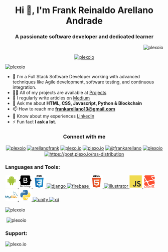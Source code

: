 <h1 align="center">Hi 👋, I'm Frank Reinaldo Arellano Andrade</h1>
<h3 align="center">A passionate software developer and dedicated learner</h3>

<p align="right"> <img src="https://komarev.com/ghpvc/?username=plexoio&label=Profile%20views&color=0e75b6&style=flat" alt="plexoio" /> </p>

<p align="center"> <a href="https://github.com/ryo-ma/github-profile-trophy"><img src="https://github-profile-trophy.vercel.app/?username=plexoio" alt="plexoio" /></a> </p>

<p align="left"> <a href="https://twitter.com/plexoio" target="blank"><img src="https://img.shields.io/twitter/follow/plexoio?logo=twitter&style=for-the-badge" alt="plexoio" /></a> </p>

- 🔭 I'm a Full Stack Software Developer working with advanced techniques like Agile development, software testing, and continuous integration.  
- 👨‍💻 All of my projects are available at [Projects](https://github.com/plexoio?tab=projects)
- 📝 I regularly write articles on [Medium](https://medium.com/@frankarellano)
- 💬 Ask me about **HTML, CSS, Javascript, Python & Blockchain**
- 📫 How to reach me **frankarellano13@gmail.com**
- 📄 Know about my experiences [Linkedin](https://www.linkedin.com/in/arellanofrank)
- ⚡ Fun fact **I ask a lot**.

<h3 align="center">Connect with me</h3>
<p align="center">
<a href="https://twitter.com/plexoio" target="blank"><img align="center" src="https://raw.githubusercontent.com/rahuldkjain/github-profile-readme-generator/master/src/images/icons/Social/twitter.svg" alt="plexoio" height="30" width="40" /></a>
<a href="https://linkedin.com/in/arellanofrank" target="blank"><img align="center" src="https://raw.githubusercontent.com/rahuldkjain/github-profile-readme-generator/master/src/images/icons/Social/linked-in-alt.svg" alt="arellanofrank" height="30" width="40" /></a>
<a href="https://fb.com/plexo.io" target="blank"><img align="center" src="https://raw.githubusercontent.com/rahuldkjain/github-profile-readme-generator/master/src/images/icons/Social/facebook.svg" alt="plexo.io" height="30" width="40" /></a>
<a href="https://instagram.com/plexo.io" target="blank"><img align="center" src="https://raw.githubusercontent.com/rahuldkjain/github-profile-readme-generator/master/src/images/icons/Social/instagram.svg" alt="plexo.io" height="30" width="40" /></a>
<a href="https://medium.com/@frankarellano" target="blank"><img align="center" src="https://raw.githubusercontent.com/rahuldkjain/github-profile-readme-generator/master/src/images/icons/Social/medium.svg" alt="@frankarellano" height="30" width="40" /></a>
<a href="https://www.youtube.com/c/plexoio" target="blank"><img align="center" src="https://raw.githubusercontent.com/rahuldkjain/github-profile-readme-generator/master/src/images/icons/Social/youtube.svg" alt="plexoio" height="30" width="40" /></a>
<a href="/https://post.plexo.io/rss-distribution" target="blank"><img align="center" src="https://raw.githubusercontent.com/rahuldkjain/github-profile-readme-generator/master/src/images/icons/Social/rss.svg" alt="https://post.plexo.io/rss-distribution" height="30" width="40" /></a>
</p>

<h3 align="left">Languages and Tools:</h3>
<p align="left"> <a href="https://developer.android.com" target="_blank" rel="noreferrer"> <img src="https://raw.githubusercontent.com/devicons/devicon/master/icons/android/android-original-wordmark.svg" alt="android" width="40" height="40"/> </a> <a href="https://getbootstrap.com" target="_blank" rel="noreferrer"> <img src="https://raw.githubusercontent.com/devicons/devicon/master/icons/bootstrap/bootstrap-plain-wordmark.svg" alt="bootstrap" width="40" height="40"/> </a> <a href="https://www.w3schools.com/css/" target="_blank" rel="noreferrer"> <img src="https://raw.githubusercontent.com/devicons/devicon/master/icons/css3/css3-original-wordmark.svg" alt="css3" width="40" height="40"/> </a> <a href="https://www.djangoproject.com/" target="_blank" rel="noreferrer"> <img src="https://cdn.worldvectorlogo.com/logos/django.svg" alt="django" width="40" height="40"/> </a> <a href="https://firebase.google.com/" target="_blank" rel="noreferrer"> <img src="https://www.vectorlogo.zone/logos/firebase/firebase-icon.svg" alt="firebase" width="40" height="40"/> </a> <a href="https://www.w3.org/html/" target="_blank" rel="noreferrer"> <img src="https://raw.githubusercontent.com/devicons/devicon/master/icons/html5/html5-original-wordmark.svg" alt="html5" width="40" height="40"/> </a> <a href="https://www.adobe.com/in/products/illustrator.html" target="_blank" rel="noreferrer"> <img src="https://www.vectorlogo.zone/logos/adobe_illustrator/adobe_illustrator-icon.svg" alt="illustrator" width="40" height="40"/> </a> <a href="https://developer.mozilla.org/en-US/docs/Web/JavaScript" target="_blank" rel="noreferrer"> <img src="https://raw.githubusercontent.com/devicons/devicon/master/icons/javascript/javascript-original.svg" alt="javascript" width="40" height="40"/> </a> <a href="https://laravel.com/" target="_blank" rel="noreferrer"> <img src="https://raw.githubusercontent.com/devicons/devicon/master/icons/laravel/laravel-plain-wordmark.svg" alt="laravel" width="40" height="40"/> </a> <a href="https://www.mysql.com/" target="_blank" rel="noreferrer"> <img src="https://raw.githubusercontent.com/devicons/devicon/master/icons/mysql/mysql-original-wordmark.svg" alt="mysql" width="40" height="40"/> </a> <a href="https://www.python.org" target="_blank" rel="noreferrer"> <img src="https://raw.githubusercontent.com/devicons/devicon/master/icons/python/python-original.svg" alt="python" width="40" height="40"/> </a> <a href="https://unity.com/" target="_blank" rel="noreferrer"> <img src="https://www.vectorlogo.zone/logos/unity3d/unity3d-icon.svg" alt="unity" width="40" height="40"/> </a> <a href="https://www.adobe.com/products/xd.html" target="_blank" rel="noreferrer"> <img src="https://cdn.worldvectorlogo.com/logos/adobe-xd.svg" alt="xd" width="40" height="40"/> </a> </p>



<p><img align="center" src="https://github-readme-stats.vercel.app/api/top-langs?username=plexoio&show_icons=true&locale=en&layout=compact" alt="plexoio" /></p>


<p>&nbsp;<img align="center" src="https://github-readme-stats.vercel.app/api?username=plexoio&show_icons=true&locale=en" alt="plexoio" /></p>

<h3 align="left">Support:</h3>
<p><a href="https://www.buymeacoffee.com/plexo.io"> <img align="left" src="https://cdn.buymeacoffee.com/buttons/v2/default-yellow.png" height="50" width="210" alt="plexo.io" /></a></p>

